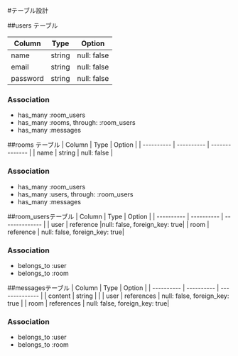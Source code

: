#テーブル設計

##users テーブル

| Column     | Type       | Option         |
| ---------- | ---------- | -------------- |
| name       | string     | null: false    |
| email      | string     | null: false    |
| password   | string     | null: false    |

### Association

- has_many :room_users
- has_many :rooms, through: :room_users
- has_many :messages

##rooms テーブル
| Column     | Type       | Option         |
| ---------- | ---------- | -------------- |
| name       | string     | null: false    |

### Association
- has_many :room_users
- has_many :users, through: :room_users
- has_many :messages

##room_usersテーブル
| Column     | Type       | Option         |
| ---------- | ---------- | -------------- |
| user       | reference  |null: false, foreign_key: true|
| room       | reference  | null: false, foreign_key: true|

### Association
- belongs_to :user
- belongs_to :room


##messagesテーブル
| Column     | Type       | Option         |
| ---------- | ---------- | -------------- |
| content    | string     |                |
| user       | references | null: false, foreign_key: true |
| room       | references | null: false, foreign_key: true|

### Association
- belongs_to :user
- belongs_to :room